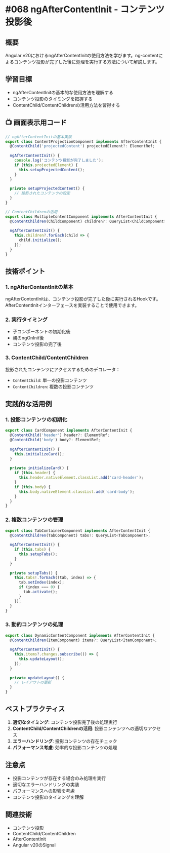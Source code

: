 # #068 ngAfterContentInit - コンテンツ投影後

## 概要
Angular v20におけるngAfterContentInitの使用方法を学びます。ng-contentによるコンテンツ投影が完了した後に処理を実行する方法について解説します。

## 学習目標
- ngAfterContentInitの基本的な使用方法を理解する
- コンテンツ投影のタイミングを把握する
- ContentChild/ContentChildrenの活用方法を習得する

## 📺 画面表示用コード

```typescript
// ngAfterContentInitの基本実装
export class ContentProjectionComponent implements AfterContentInit {
  @ContentChild('projectedContent') projectedElement?: ElementRef;
  
  ngAfterContentInit() {
    console.log('コンテンツ投影が完了しました');
    if (this.projectedElement) {
      this.setupProjectedContent();
    }
  }
  
  private setupProjectedContent() {
    // 投影されたコンテンツの設定
  }
}
```

```typescript
// ContentChildrenの活用
export class MultipleContentComponent implements AfterContentInit {
  @ContentChildren(ChildComponent) children?: QueryList<ChildComponent>;
  
  ngAfterContentInit() {
    this.children?.forEach(child => {
      child.initialize();
    });
  }
}
```

## 技術ポイント

### 1. ngAfterContentInitの基本
ngAfterContentInitは、コンテンツ投影が完了した後に実行されるHookです。AfterContentInitインターフェースを実装することで使用できます。

### 2. 実行タイミング
- 子コンポーネントの初期化後
- 親のngOnInit後
- コンテンツ投影の完了後

### 3. ContentChild/ContentChildren
投影されたコンテンツにアクセスするためのデコレータ：
- `ContentChild`: 単一の投影コンテンツ
- `ContentChildren`: 複数の投影コンテンツ

## 実践的な活用例

### 1. 投影コンテンツの初期化
```typescript
export class CardComponent implements AfterContentInit {
  @ContentChild('header') header?: ElementRef;
  @ContentChild('body') body?: ElementRef;
  
  ngAfterContentInit() {
    this.initializeCard();
  }
  
  private initializeCard() {
    if (this.header) {
      this.header.nativeElement.classList.add('card-header');
    }
    if (this.body) {
      this.body.nativeElement.classList.add('card-body');
    }
  }
}
```

### 2. 複数コンテンツの管理
```typescript
export class TabContainerComponent implements AfterContentInit {
  @ContentChildren(TabComponent) tabs?: QueryList<TabComponent>;
  
  ngAfterContentInit() {
    if (this.tabs) {
      this.setupTabs();
    }
  }
  
  private setupTabs() {
    this.tabs!.forEach((tab, index) => {
      tab.setIndex(index);
      if (index === 0) {
        tab.activate();
      }
    });
  }
}
```

### 3. 動的コンテンツの処理
```typescript
export class DynamicContentComponent implements AfterContentInit {
  @ContentChildren(ItemComponent) items?: QueryList<ItemComponent>;
  
  ngAfterContentInit() {
    this.items?.changes.subscribe(() => {
      this.updateLayout();
    });
  }
  
  private updateLayout() {
    // レイアウトの更新
  }
}
```

## ベストプラクティス

1. **適切なタイミング**: コンテンツ投影完了後の処理実行
2. **ContentChild/ContentChildrenの活用**: 投影コンテンツへの適切なアクセス
3. **エラーハンドリング**: 投影コンテンツの存在チェック
4. **パフォーマンス考慮**: 効率的な投影コンテンツの処理

## 注意点

- 投影コンテンツが存在する場合のみ処理を実行
- 適切なエラーハンドリングの実装
- パフォーマンスへの影響を考慮
- コンテンツ投影のタイミングを理解

## 関連技術
- コンテンツ投影
- ContentChild/ContentChildren
- AfterContentInit
- Angular v20のSignal
